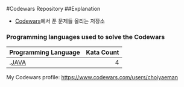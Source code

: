 #Codewars Repository
##Explanation
- [Codewars](www.codewars.com)에서 푼 문제들 올리는 저장소

### Programming languages used to solve the Codewars

|    Programming Language    |	Kata Count  |
|----------|----------------:|
|.[JAVA](https://github.com/choiyaeman/codewars/tree/main/language/java) |4|

My Codewars profile: https://www.codewars.com/users/choiyaeman
